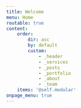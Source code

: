 ```yaml
---
title: Welcome
menu: Home
routable: true
content:
    order:
        dir: asc
        by: default
        custom:
            - _header
            - _services
            - _posts
            - _portfolio
            - _about
            - _team
    items: '@self.modular'
onpage_menu: true
---
```



